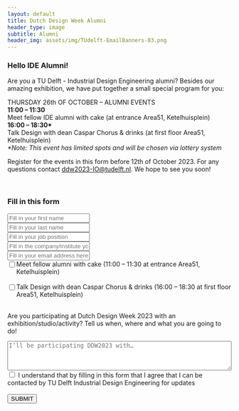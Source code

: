 ```yaml
---
layout: default
title: Dutch Design Week Alumni
header_type: image
subtitle: Alumni
header_img: assets/img/TUdelft-EmailBanners-03.png
---
```


<div class="card shadow text-center white-card">
  <div class="card-body">
    <h3 class="card-title NeueMachina-h3">Hello IDE Alumni!</h3>
    <p class="card-text open-sans">
Are you a TU Delft - Industrial Design Engineering alumni? 
Besides our amazing exhibition, we have put together a small special program for you:
</p>

<p class="card-text open-sans">
THURSDAY 26th OF OCTOBER – ALUMNI EVENTS<br>
<b>11:00 – 11:30</b><br> 
Meet fellow IDE alumni with cake 
(at entrance Area51, Ketelhuisplein)<br>
<b>16:00 – 18:30*</b><br>
Talk Design with dean Caspar Chorus & drinks 
(at first floor Area51, Ketelhuisplein)<br>
<i>*Note: This event has limited spots and will be chosen via lottery system</i>
</p>

<p class="card-text open-sans">
Register for the events in this form before 12th of October 2023. For any questions contact <a href="mailto:ddw2023-IO@tudelft.nl">ddw2023-IO@tudelft.nl</a>. We hope to see you soon!
</p>
  </div>
</div>
<br>

<div class="card shadow text-center white-card">
  <div class="card-body">
    <h3 class="card-title NeueMachina-h3">Fill in this form
</h3>

<form action="https://docs.google.com/forms/d/e/1FAIpQLSdGram9h4X_uL2LnkoQsDq7inVfsrpbR80m3877lTRaIOA1Ew/formResponse" method="POST">
        <div class="form-group  bg-white">
            <!-- <label>Name:</label><br> -->
            <input class="form-control bg-white text-center" name="entry.716300654" required type="text" placeholder="Fill in your first name" />
        </div>
        <div class="form-group  bg-white">
            <input class="form-control bg-white text-center" name="entry.995852922" required type="text" placeholder="Fill in your last name" />
        </div>
        <div class="form-group  bg-white">
            <input class="form-control bg-white text-center" name="entry.513784156" required type="text" placeholder="Fill in your job position" />
        </div>
        <div class="form-group  bg-white">
            <input class="form-control bg-white text-center" name="entry.1154670638" required type="text" placeholder="Fill in the company/institute you work at" />
        </div>
        <div class="form-group  bg-white">
            <!-- <label>Email:</label><br> -->
            <input class="form-control bg-white text-center" name="entry.522338935" required type="text" placeholder="Fill in your email address here"/>
        </div>
            <div class="form-check container">
                <div class="row">
                    <div class="col-1">
                        <input class="form-check-input" type="checkbox" name="entry.1492064288" id="flexCheckDefault" value="Meet fellow alumni" style="float:left">
                    </div>
                    <div class="col">
                        <label class="form-check-label open-sans" for="flexCheckDefault">Meet fellow alumni with cake (11:00 – 11:30 at entrance Area51, Ketelhuisplein)</label>
                    </div>
                </div>
            </div><br>
            <div class="form-check container">
                <div class="row">
                    <div class="col-1">
                        <input class="form-check-input" type="checkbox" name="entry.2103202976" id="flexCheckDefault2" value="Talk Design with dean" style="float:left">
                    </div>
                    <div class="col">
                    <label class="form-check-label open-sans" for="flexCheckDefault2">Talk Design with dean Caspar Chorus & drinks (16:00 – 18:30 at first floor Area51, Ketelhuisplein)</label>
                    </div>
                </div>
            </div><br>
        <p class="open-sans">Are you participating at Dutch Design Week 2023 with an exhibition/studio/activity? Tell us when, where and what you are going to do!</p>
         <div class="form-row align-items-center">
            <div class="col">
            <textarea id="freeform"  class="text-center" name="entry.273498716" required rows="4" style="min-width: 100%" placeholder="I’ll be participating DDW2023 with…"></textarea>
            </div>
        </div>
        <div class="form-check">
            <input class="form-check-input" type="checkbox" required  name="entry.148978797" id="flexCheckDefault3" value="I understand">
            <label class="form-check-label open-sans" for="flexCheckDefault3">I understand that by filling in this form that I agree that I can be contacted by TU Delft Industrial Design Engineering for updates</label>
        </div><br>
        <input type="submit" value="SUBMIT" class="btn btn-primary">
    </form>
  </div>
</div>
<br>